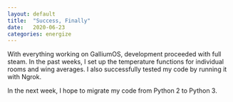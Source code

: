 ```yaml
---
layout: default
title:  "Success, Finally"
date:   2020-06-23
categories: energize
---
```


With everything working on GalliumOS, development proceeded with full steam. In
the past weeks, I set up the temperature functions for individual rooms and
wing averages. I also successfully tested my code by running it with Ngrok.

In the next week, I hope to migrate my code from Python 2 to Python 3.
